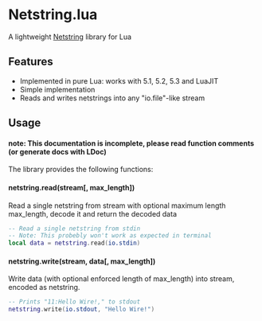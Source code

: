 # Netstring.lua
A lightweight [Netstring](https://en.wikipedia.org/wiki/Netstring) library for Lua

## Features
* Implemented in pure Lua: works with 5.1, 5.2, 5.3 and LuaJIT
* Simple implementation
* Reads and writes netstrings into any "io.file"-like stream

## Usage
#### note: This documentation is incomplete, please read function comments (or generate docs with LDoc)
The library provides the following functions:

#### netstring.read(stream[, max_length])
Read a single netstring from stream with optional maximum length max_length, decode it and return the decoded data
```lua
-- Read a single netstring from stdin
-- Note: This probebly won't work as expected in terminal
local data = netstring.read(io.stdin)
```

#### netstring.write(stream, data[, max_length])
Write data (with optional enforced length of max_length) into stream, encoded as netstring.
```lua
-- Prints "11:Hello Wire!," to stdout
netstring.write(io.stdout, "Hello Wire!")
```
